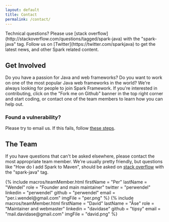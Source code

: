 ```yaml
---
layout: default
title: Contact
permalink: /contact/
---
```


<div class="notification" markdown="1">
Technical questions? Please use [stack overflow](http://stackoverflow.com/questions/tagged/spark-java) with the "spark-java" tag.
Follow us on [Twitter](https://twitter.com/sparkjava) to get the latest news, and other Spark related content.
</div>

## Get Involved
Do you have a passion for Java and web frameworks? Do you want to work on one of the most popular Java web frameworks in the world? We're always looking for people to join Spark Framework. If you're interested in contributing, click on the "Fork me on Github" banner in the top right corner and start coding, or contact one of the team members to learn how you can help out.

### Found a vulnerability?
Please try to email us. If this fails, follow [these steps](/news/#best-practice-for-reporting-vulnerabilities).

## The Team
If you have questions that can't be asked elsewhere, please contact the most appropriate team member.
We're usually pretty friendly, but questions like "How do I add Spark to Maven", should be asked on 
[stack overflow](http://stackoverflow.com/questions/tagged/spark-java) with the "spark-java" tag.

<div class="team">
{% include macros/teamMember.html
    firstName = "Per"
    lastName = "Wendel"
    role = "Founder and main maintainer"
    twitter = "perwendel"
    linkedin = "perwendel" 
    github = "perwendel" 
    email = "per.i.wendel@gmail.com"
    imgFile = "per.png"
%}
{% include macros/teamMember.html 
    firstName = "David"
    lastName = "Åse"
    role = "Maintainer and webmaster"
    linkedin = "davidase" 
    github = "tipsy" 
    email = "mail.davidase@gmail.com" 
    imgFile = "david.png"
%}
</div>